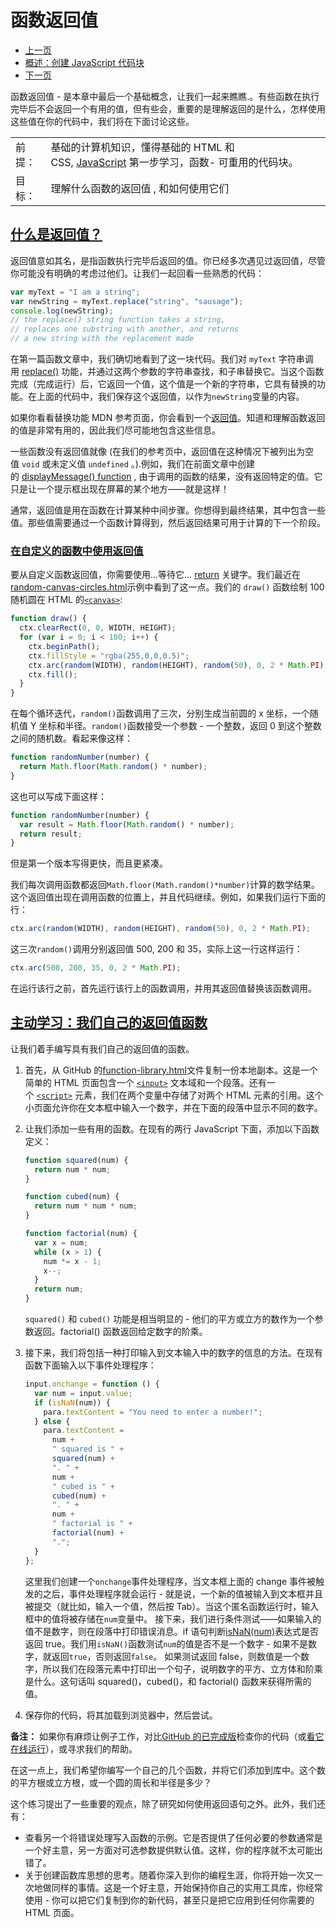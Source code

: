 # 函数返回值

- [上一页](https://developer.mozilla.org/zh-CN/docs/Learn/JavaScript/Building_blocks/Build_your_own_function)
- [概述：创建 JavaScript 代码块](https://developer.mozilla.org/zh-CN/docs/Learn/JavaScript/Building_blocks)
- [下一页](https://developer.mozilla.org/zh-CN/docs/Learn/JavaScript/Building_blocks/Events)

函数返回值 - 是本章中最后一个基础概念，让我们一起来瞧瞧.。有些函数在执行完毕后不会返回一个有用的值，但有些会，重要的是理解返回的是什么，怎样使用这些值在你的代码中，我们将在下面讨论这些。

|     |                                                                                                                                                                                                                          |
| --- | ------------------------------------------------------------------------------------------------------------------------------------------------------------------------------------------------------------------------ |
| 前提： | 基础的计算机知识，懂得基础的 HTML 和 CSS, [JavaScript](https://developer.mozilla.org/zh-CN/docs/Learn/JavaScript/First_steps) 第一步学习，函数- [](https://developer.mozilla.org/zh-CN/docs/Learn/JavaScript/Building_blocks/Functions)可重用的代码块。 |
| 目标： | 理解什么函数的返回值 , 和如何使用它们                                                                                                                                                                                                     |

## [什么是返回值？](https://developer.mozilla.org/zh-CN/docs/Learn/JavaScript/Building_blocks/Return_values#%E4%BB%80%E4%B9%88%E6%98%AF%E8%BF%94%E5%9B%9E%E5%80%BC%EF%BC%9F)

返回值意如其名，是指函数执行完毕后返回的值。你已经多次遇见过返回值，尽管你可能没有明确的考虑过他们。让我们一起回看一些熟悉的代码：
```js
var myText = "I am a string";
var newString = myText.replace("string", "sausage");
console.log(newString);
// the replace() string function takes a string,
// replaces one substring with another, and returns
// a new string with the replacement made
```

在第一篇函数文章中，我们确切地看到了这一块代码。我们对 `myText` 字符串调用 [replace()](https://developer.mozilla.org/zh-CN/docs/Web/JavaScript/Reference/Global_Objects/String/replace) 功能，并通过这两个参数的字符串查找，和子串替换它。当这个函数完成（完成运行）后，它返回一个值，这个值是一个新的字符串，它具有替换的功能。在上面的代码中，我们保存这个返回值，以作为`newString`变量的内容。

如果你看看替换功能 MDN 参考页面，你会看到一个[返回值](https://developer.mozilla.org/zh-CN/docs/Web/JavaScript/Reference/Global_Objects/String/replace#return_value)。知道和理解函数返回的值是非常有用的，因此我们尽可能地包含这些信息。

一些函数没有返回值就像 (在我们的参考页中，返回值在这种情况下被列出为空值 `void` 或未定义值 `undefined` 。).例如，我们在前面文章中创建的 [displayMessage() function](https://github.com/mdn/learning-area/blob/main/javascript/building-blocks/functions/function-stage-4.html#L50) , 由于调用的函数的结果，没有返回特定的值。它只是让一个提示框出现在屏幕的某个地方——就是这样！

通常，返回值是用在函数在计算某种中间步骤。你想得到最终结果，其中包含一些值。那些值需要通过一个函数计算得到，然后返回结果可用于计算的下一个阶段。

### [在自定义的函数中使用返回值](https://developer.mozilla.org/zh-CN/docs/Learn/JavaScript/Building_blocks/Return_values#%E5%9C%A8%E8%87%AA%E5%AE%9A%E4%B9%89%E7%9A%84%E5%87%BD%E6%95%B0%E4%B8%AD%E4%BD%BF%E7%94%A8%E8%BF%94%E5%9B%9E%E5%80%BC)

要从自定义函数返回值，你需要使用…等待它… [return](https://developer.mozilla.org/zh-CN/docs/Web/JavaScript/Reference/Statements/return) 关键字。我们最近在[random-canvas-circles.html](https://github.com/mdn/learning-area/blob/main/javascript/building-blocks/loops/random-canvas-circles.html)示例中看到了这一点。我们的 `draw()` 函数绘制 100 随机圆在 HTML 的[`<canvas>`](https://developer.mozilla.org/zh-CN/docs/Web/HTML/Element/canvas):
```js
function draw() {
  ctx.clearRect(0, 0, WIDTH, HEIGHT);
  for (var i = 0; i < 100; i++) {
    ctx.beginPath();
    ctx.fillStyle = "rgba(255,0,0,0.5)";
    ctx.arc(random(WIDTH), random(HEIGHT), random(50), 0, 2 * Math.PI);
    ctx.fill();
  }
}
```

在每个循环迭代，`random()`函数调用了三次，分别生成当前圆的 x 坐标，一个随机值 Y 坐标和半径。`random()`函数接受一个参数 - 一个整数，返回 0 到这个整数之间的随机数。看起来像这样：
```js
function randomNumber(number) {
  return Math.floor(Math.random() * number);
}
```

这也可以写成下面这样：
```js
function randomNumber(number) {
  var result = Math.floor(Math.random() * number);
  return result;
}
```

但是第一个版本写得更快，而且更紧凑。

我们每次调用函数都返回`Math.floor(Math.random()*number)`计算的数学结果。这个返回值出现在调用函数的位置上，并且代码继续。例如，如果我们运行下面的行：
```js
ctx.arc(random(WIDTH), random(HEIGHT), random(50), 0, 2 * Math.PI);
```

这三次`random()`调用分别返回值 500, 200 和 35，实际上这一行这样运行：
```js
ctx.arc(500, 200, 35, 0, 2 * Math.PI);
```

在运行该行之前，首先运行该行上的函数调用，并用其返回值替换该函数调用。

## [主动学习：我们自己的返回值函数](https://developer.mozilla.org/zh-CN/docs/Learn/JavaScript/Building_blocks/Return_values#%E4%B8%BB%E5%8A%A8%E5%AD%A6%E4%B9%A0%EF%BC%9A%E6%88%91%E4%BB%AC%E8%87%AA%E5%B7%B1%E7%9A%84%E8%BF%94%E5%9B%9E%E5%80%BC%E5%87%BD%E6%95%B0)

让我们着手编写具有我们自己的返回值的函数。

1. 首先，从 GitHub 的[function-library.html](https://github.com/mdn/learning-area/blob/main/javascript/building-blocks/functions/function-library.html)文件复制一份本地副本。这是一个简单的 HTML 页面包含一个 [`<input>`](https://developer.mozilla.org/zh-CN/docs/Web/HTML/Element/input) 文本域和一个段落。还有一个 [`<script>`](https://developer.mozilla.org/zh-CN/docs/Web/HTML/Element/script) 元素，我们在两个变量中存储了对两个 HTML 元素的引用。这个小页面允许你在文本框中输入一个数字，并在下面的段落中显示不同的数字。
2. 让我们添加一些有用的函数。在现有的两行 JavaScript 下面，添加以下函数定义：
    ```js
    function squared(num) {
      return num * num;
    }
    
    function cubed(num) {
      return num * num * num;
    }
    
    function factorial(num) {
      var x = num;
      while (x > 1) {
        num *= x - 1;
        x--;
      }
      return num;
    }
    ```
    
    `squared()` 和 `cubed()` 功能是相当明显的 - 他们的平方或立方的数作为一个参数返回。factorial() 函数返回给定数字的阶乘。
3. 接下来，我们将包括一种打印输入到文本输入中的数字的信息的方法。在现有函数下面输入以下事件处理程序：
    ```js
    input.onchange = function () {
      var num = input.value;
      if (isNaN(num)) {
        para.textContent = "You need to enter a number!";
      } else {
        para.textContent =
          num +
          " squared is " +
          squared(num) +
          ". " +
          num +
          " cubed is " +
          cubed(num) +
          ". " +
          num +
          " factorial is " +
          factorial(num) +
          ".";
      }
    };
    ```
    
    这里我们创建一个`onchange`事件处理程序，当文本框上面的 change 事件被触发的之后，事件处理程序就会运行 - 就是说，一个新的值被输入到文本框并且被提交（就比如，输入一个值，然后按 Tab）。当这个匿名函数运行时，输入框中的值将被存储在`num`变量中。 接下来，我们进行条件测试——如果输入的值不是数字，则在段落中打印错误消息。if 语句判断[isNaN(num)](https://developer.mozilla.org/zh-CN/docs/Web/JavaScript/Reference/Global_Objects/isNaN)表达式是否返回 true。我们用`isNaN()`函数测试`num`的值是否不是一个数字 - 如果不是数字，就返回`true`，否则返回`false`。 如果测试返回 false，则数值是一个数字，所以我们在段落元素中打印出一个句子，说明数字的平方、立方体和阶乘是什么。这句话叫 squared()，cubed()，和 factorial() 函数来获得所需的值。
4. 保存你的代码，将其加载到浏览器中，然后尝试。

**备注：** 如果你有麻烦让例子工作，对比[GitHub 的已完成版](https://github.com/mdn/learning-area/blob/main/javascript/building-blocks/functions/function-library-finished.html)检查你的代码（或[看它在线运行](https://mdn.github.io/learning-area/javascript/building-blocks/functions/function-library-finished.html)），或寻求我们的帮助。

在这一点上，我们希望你编写一个自己的几个函数，并将它们添加到库中。这个数的平方根或立方根，或一个圆的周长和半径是多少？

这个练习提出了一些重要的观点，除了研究如何使用返回语句之外。此外，我们还有：

- 查看另一个将错误处理写入函数的示例。它是否提供了任何必要的参数通常是一个好主意，另一方面对可选参数提供默认值。这样，你的程序就不太可能出错了。
- 关于创建函数库思想的思考。随着你深入到你的编程生涯，你将开始一次又一次地做同样的事情。这是一个好主意，开始保持你自己的实用工具库，你经常使用 - 你可以把它们复制到你的新代码，甚至只是把它应用到任何你需要的 HTML 页面。

